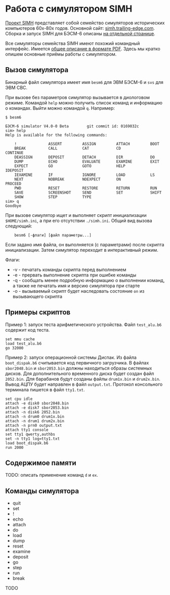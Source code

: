 
# Работа с симулятором SIMH

[Проект SIMH](https://ru.wikipedia.org/wiki/SIMH) представляет собой семейство симуляторов
исторических компьютеров 60х-80х годов. Основной сайт:
[simh.trailing-edge.com](http://simh.trailing-edge.com/). Сборка и запуск SIMH для БЭСМ-6
описаны [на отдельной странице](Building).

Все симуляторы семейства SIMH имеют похожий командный интерфейс.
Имеется [общее описание в формате PDF](http://simh.trailing-edge.com/pdf/simh_doc.pdf).
Здесь мы кратко опишем основные приёмы работы с симулятором.

## Вызов симулятора

Бинарный файл симулятора имеет имя `besm6` для ЭВМ БЭСМ-6 и `svs` для ЭВМ СВС.

При вызове без параметров симулятор вызывается в диологовом режиме.
Командой `help` можно получить список команд и информацию о командах.
Выйти можно командой `q`. Например:
```
$ besm6

БЭСМ-6 simulator V4.0-0 Beta        git commit id: 0169032c
sim> help
Help is available for the following commands:

    !              ASSERT         ASSIGN         ATTACH         BOOT
    BREAK          CALL           CAT            CD             CONTINUE
    DEASSIGN       DEPOSIT        DETACH         DIR            DO
    DUMP           ECHO           EVALUATE       EXAMINE        EXIT
    EXPECT         GO             GOTO           HELP           IDEPOSIT
    IEXAMINE       IF             IGNORE         LOAD           LS
    NEXT           NOBREAK        NOEXPECT       ON             PROCEED
    PWD            RESET          RESTORE        RETURN         RUN
    SAVE           SCREENSHOT     SEND           SET            SHIFT
    SHOW           STEP           TYPE
sim> q
Goodbye
```

При вызове симулятор ищет и выполняет скрипт инициализации `$HOME/simh.ini`, а при его отсутствии
`./simh.ini`. Общий вид вызова следующий:

```
    besm6 [-флаги] [файл параметры...]
```

Если задано имя файла, он выполняется (с параметрами) после скрипта инициализации.
Затем симулятор переходит в интерактивный режим.

Флаги:
 * -v - печатать команды скрипта перед выполнением
 * -e - прервать выполнение скрипта при ошибке команды
 * -q - сообщать менее подробную информацию о выполнении команд, а также не печатать имя и версию симулятора при старте
 * -o - вызываемый скрипт будет наследовать состояние `on` из вызывающего скрипта

## Примеры скриптов

Пример 1: запуск теста арифметического устройства. Файл `test_alu.b6` содержит код теста.
```
set mmu cache
load test_alu.b6
go 32000
```

Пример 2: запуск операционной системы Диспак. Из файла `boot_dispak.b6` считывается код
первичного загрузчика. В файлах `sbor2048.bin` и `sbor2053.bin` должны находиться
образы системных дисков. Для дополнительного временного диска будет создан файл `2052.bin`.
Для барабанов будут созданы файлы `drum1x.bin` и `drum2x.bin`.
Вывод АЦПУ будет направлен в файл `output.txt`.
Протокол консольного терминала пишется в файл `tty1.txt`.
```
set cpu idle
attach -e disk0 sbor2048.bin
attach -e disk7 sbor2053.bin
attach -n disk6 2052.bin
attach -n drum0 drum1x.bin
attach -n drum1 drum2x.bin
attach -n prn0 output.txt
attach tty1 console
set tty1 qwerty,authbs
set -n tty1 log=tty1.txt
load boot_dispak.b6
run 2000
```

## Содержимое памяти

TODO: описать применение команд `d` и `ex`.

## Команды симулятора

 * quit
 * set
 * !
 * echo
 * attach
 * do
 * load
 * dump
 * reset
 * examine
 * deposit
 * go
 * step
 * run
 * break

TODO
